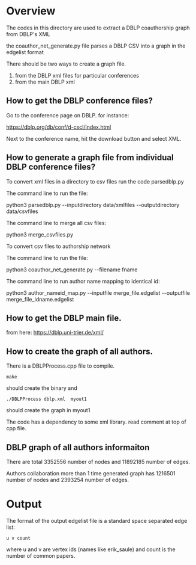 # Overview

The codes in this directory are used to extract a DBLP coauthorship graph from DBLP's XML

the coauthor_net_generate.py file parses a DBLP CSV into a graph in the edgelist format

There should be two ways to create a graph file.

1. from the DBLP xml files for particular conferences
2. from the main DBLP xml

## How to get the DBLP conference files?

Go to the conference page on DBLP. for instance:

https://dblp.org/db/conf/d-cscl/index.html

Next to the conference name, hit the download button and select XML.

## How to generate a graph file from individual DBLP conference files?

To convert xml files in a directory to csv files run the code parsedblp.py 

The command line to run the file: 

python3 parsedblp.py  --inputdirectory data/xmlfiles --outputdirectory data/csvfiles 

The command line to merge all csv files:

python3 merge_csvfiles.py

To convert csv files to authorship network

The command line to run the file: 

python3 coauthor_net_generate.py  --filename fname

The command line to run author name mapping to identical id:

python3 author_nameid_map.py --inputfile merge_file.edgelist --outputfile merge_file_idname.edgelist


## How to get the DBLP main file.

from here: https://dblp.uni-trier.de/xml/

## How to create the graph of all authors.

There is a DBLPProcess.cpp file to compile.

```make```

should create the binary and

```./DBLPProcess dblp.xml  myout1```

should create the graph in myout1

The code has a dependency to some xml library. read comment at top of cpp file.

## DBLP graph of all authors informaiton

There are total 3352556 number of nodes and 11892185 number of edges.  

Authors collaboration more than 1 time generated graph has 1216501 number of nodes and 2393254 number of edges.  



# Output

The format of the output edgelist file is a standard space separated edge list:

```
u v count
```

where u and v are vertex ids (names like erik_saule) and count is the number of common papers.
